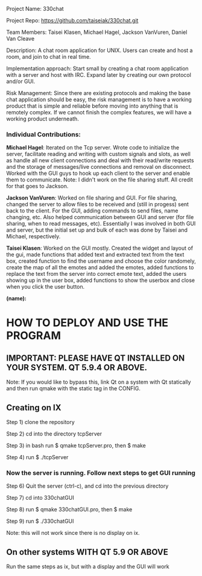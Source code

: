 Project Name: 330chat
  
Project Repo: https://github.com/taiseiak/330chat.git

Team Members: Taisei Klasen, Michael Hagel, Jackson VanVuren, Daniel Van Cleave

Description: A chat room application for UNIX. Users can create and host a room, and join to chat in real time.

Implementation approach: Start small by creating a chat room application
with a server and host with IRC. Expand later by creating our own protocol and/or GUI.

Risk Management: Since there are existing protocols and making the base chat application should be easy,
the risk management is to have a working product that is simple and reliable before moving into anything
that is remotely complex. If we cannot finish the complex features, we will have a working product underneath.

### Individual Contributions:
<b>Michael Hagel</b>: Iterated on the Tcp server. Wrote code to initialize the server, facilitate reading and writing with custom
signals and slots, as well as handle all new client connections and deal with their read/write requests and the storage of messages/live
connections and removal on disconnect. Worked with the GUI guys to hook up each client to the server and enable them to communicate. 
Note: I didn't work on the file sharing stuff. All credit for that goes to Jackson.

<b>Jackson VanVuren</b>: Worked on file sharing and GUI. For file sharing, changed the server to allow files to be received and (still in progess) sent back to the client. For the GUI, adding commands to send files, name changing, etc. Also helped communication between GUI and server (for file sharing, when to read messages, etc). Essentially I was involved in both GUI and server, but the initial set up and bulk of each was done by Taisei and Michael, respectively. 

<b>Taisei Klasen</b>: Worked on the GUI mostly. Created the widget and layout of the gui, made functions that added text and extracted text from the text box, created function to find the username and choose the color randomely, create the map of all the emotes and added the emotes, added functions to replace the text from the server into correct emote text, added the users showing up in the user box, added functions to show the userbox and close when you click the user button.

<b> (name): </b>

# HOW TO DEPLOY AND USE THE PROGRAM

## IMPORTANT: PLEASE HAVE QT INSTALLED ON YOUR SYSTEM. QT 5.9.4 OR ABOVE.

Note:
  If you would like to bypass this, link Qt on a system with Qt statically and then run qmake with the static tag in the CONFIG.

## Creating on IX

Step 1) clone the repository

Step 2) cd into the directory tcpServer

Step 3) in bash run $ qmake tcpServer.pro, then $ make

Step 4) run $ ./tcpServer

### Now the server is running. Follow next steps to get GUI running

Step 6) Quit the server (ctrl-c), and cd into the previous directory

Step 7) cd into 330chatGUI

Step 8) run $ qmake 330chatGUI.pro, then $ make

Step 9) run $ ./330chatGUI

Note: this will not work since there is no display on ix.

## On other systems WITH QT 5.9 OR ABOVE
Run the same steps as ix, but with a display and the GUI will work
